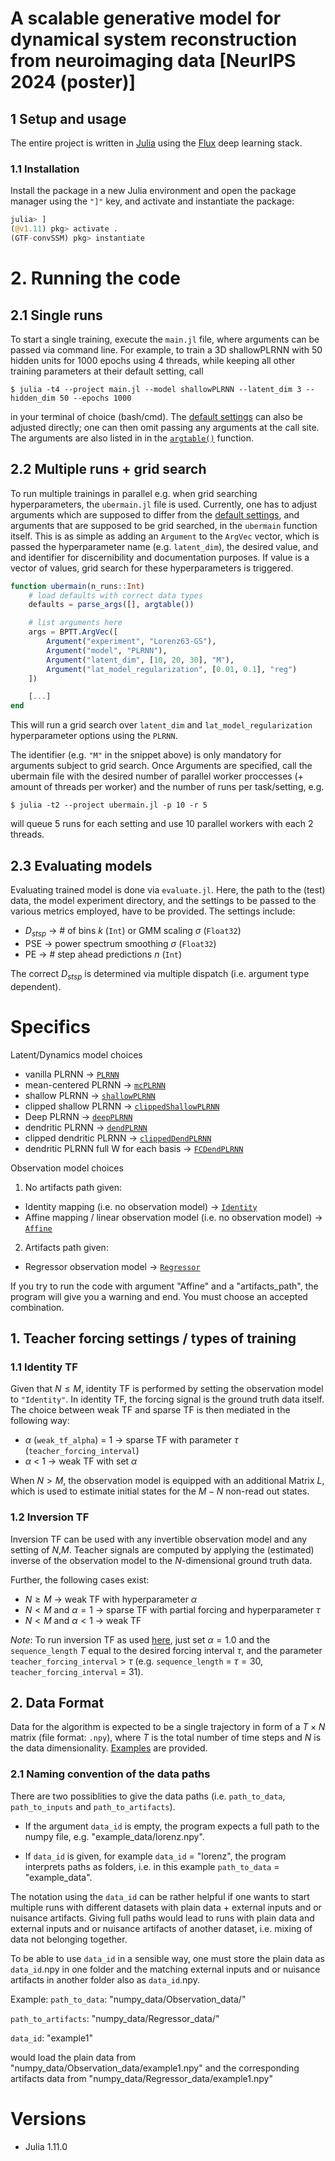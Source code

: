 # A scalable generative model for dynamical system reconstruction from neuroimaging data [NeurIPS 2024 (poster)]

## 1 Setup and usage
The entire project is written in [Julia](https://julialang.org/) using the [Flux](https://fluxml.ai/Flux.jl/stable/) deep learning stack.
### 1.1 Installation
Install the package in a new Julia environment and open the package manager using the `"]"` key, and activate and instantiate the package:
```julia
julia> ]
(@v1.11) pkg> activate .
(GTF-convSSM) pkg> instantiate
```

# 2. Running the code
## 2.1 Single runs
To start a single training, execute the `main.jl` file, where arguments can be passed via command line. For example, to train a 3D shallowPLRNN with 50 hidden units for 1000 epochs using 4 threads, while keeping all other training parameters at their default setting, call
```
$ julia -t4 --project main.jl --model shallowPLRNN --latent_dim 3 --hidden_dim 50 --epochs 1000
```
in your terminal of choice (bash/cmd). The [default settings](settings/defaults.json) can also be adjusted directly; one can then omit passing any arguments at the call site. The arguments are also listed in  in the [`argtable()`](src/parsing.jl) function.

## 2.2 Multiple runs + grid search
To run multiple trainings in parallel e.g. when grid searching hyperparameters, the `ubermain.jl` file is used. Currently, one has to adjust arguments which are supposed to differ from the [default settings](settings/defaults.json), and arguments that are supposed to be grid searched, in the `ubermain` function itself. This is as simple as adding an `Argument` to the `ArgVec` vector, which is passed the hyperparameter name (e.g. `latent_dim`), the desired value, and and identifier for discernibility and documentation purposes. If value is a vector of values, grid search for these hyperparameters is triggered. 
```Julia
function ubermain(n_runs::Int)
    # load defaults with correct data types
    defaults = parse_args([], argtable())

    # list arguments here
    args = BPTT.ArgVec([
        Argument("experiment", "Lorenz63-GS"),
        Argument("model", "PLRNN"),
        Argument("latent_dim", [10, 20, 30], "M"),
        Argument("lat_model_regularization", [0.01, 0.1], "reg")
    ])

    [...]
end
```
This will run a grid search over `latent_dim` and `lat_model_regularization` hyperparameter options using the `PLRNN`.

The identifier (e.g. `"M"` in the snippet above) is only mandatory for arguments subject to grid search. Once Arguments are specified, call the ubermain file with the desired number of parallel worker proccesses (+ amount of threads per worker) and the number of runs per task/setting, e.g.
```{.sh}
$ julia -t2 --project ubermain.jl -p 10 -r 5
```
will queue 5 runs for each setting and use 10 parallel workers with each 2 threads.

## 2.3 Evaluating models
Evaluating trained model is done via `evaluate.jl`. Here, the path to the (test) data, the model experiment directory, and the settings to be passed to the various metrics employed, have to be provided. The settings include:

- $D_{stsp}$ &rarr;  # of bins $k$ (`Int`) or GMM scaling $\sigma$ (`Float32`) 
- PSE &rarr; power spectrum smoothing $\sigma$ (`Float32`)
- PE &rarr; # step ahead predictions $n$ (`Int`)

The correct $D_{stsp}$ is determined via multiple dispatch (i.e. argument type dependent).

# Specifics
Latent/Dynamics model choices
- vanilla PLRNN &rarr; [`PLRNN`](src/models/vanilla_plrnn.jl)
- mean-centered PLRNN &rarr; [`mcPLRNN`](src/models/vanilla_plrnn.jl)
- shallow PLRNN &rarr; [`shallowPLRNN`](src/models/shallow_plrnn.jl)
- clipped shallow PLRNN &rarr; [`clippedShallowPLRNN`](src/models/shallow_plrnn.jl)
- Deep PLRNN &rarr; [`deepPLRNN`](src/models/deep_plrnn.jl)
- dendritic PLRNN &rarr; [`dendPLRNN`](src/models/dendritic_plrnn.jl)
- clipped dendritic PLRNN &rarr; [`clippedDendPLRNN`](src/models/dendritic_plrnn.jl)
- dendritic PLRNN full W for each basis &rarr; [`FCDendPLRNN`](src/models/dendritic_plrnn.jl)

Observation model choices
1. No artifacts path given:
- Identity mapping (i.e. no observation model) &rarr; [`Identity`](src/models/affine.jl)
- Affine mapping / linear observation model (i.e. no observation model) &rarr; [`Affine`](src/models/affine.jl)
2. Artifacts path given:
- Regressor observation model  &rarr; [`Regressor`](src/models/regressor.jl)

If you try to run the code with argument "Affine" and a "artifacts_path", the program will give you a warning and end. You must choose an accepted combination.

## 1. Teacher forcing settings / types of training
### 1.1 Identity TF
Given that $N \leq M$, identity TF is performed by setting the observation model to `"Identity"`. In identity TF, the forcing signal is the ground truth data itself. The choice between weak TF and sparse TF is then mediated in the following way:
- $\alpha$ (`weak_tf_alpha`) = 1 &rarr; sparse TF with parameter $\tau$ (`teacher_forcing_interval`)
- $\alpha$ < 1 &rarr; weak TF with set $\alpha$

When $N > M$, the observation model is equipped with an additional Matrix $L$, which is used to estimate initial states for the $M-N$ non-read out states.

### 1.2 Inversion TF
Inversion TF can be used with any invertible observation model and any setting of $N$,$M$. Teacher signals are computed by applying the (estimated) inverse of the observation model to the $N$-dimensional ground truth data.

Further, the following cases exist:
- $N \geq M$ &rarr; weak TF with hyperparameter $\alpha$
- $N < M$ and $\alpha = 1$ &rarr; sparse TF with partial forcing and hyperparameter $\tau$
- $N < M$ and $\alpha < 1$ &rarr; weak TF
  
*Note*: To run inversion TF as used [here](https://arxiv.org/abs/2110.07238), just set $\alpha = 1.0$ and the `sequence_length` $T$ equal to the desired forcing interval $\tau$, and the parameter `teacher_forcing_interval` > $\tau$ (e.g. `sequence_length` = $\tau = 30$, `teacher_forcing_interval` = 31).

## 2. Data Format
Data for the algorithm is expected to be a single trajectory in form of a $T \times N$ matrix (file format: `.npy`), where $T$ is the total number of time steps and $N$ is the data dimensionality. [Examples](example_data/) are provided.

### 2.1 Naming convention of the data paths
There are two possiblities to give the data paths (i.e. `path_to_data`, `path_to_inputs` and `path_to_artifacts`).

- If the argument `data_id` is empty, the program expects a full path to the numpy file, e.g. "example_data/lorenz.npy".

- If `data_id` is given, for example `data_id` = "lorenz", the program interprets paths as folders, i.e. in this example
`path_to_data` = "example_data".

The notation using the `data_id` can be rather helpful if one wants to start multiple runs with different datasets with plain data + external inputs and or nuisance artifacts. Giving full paths would lead to runs with plain data and external inputs and or nuisance artifacts of another dataset, i.e. mixing of data not belonging together.

To be able to use `data_id` in a sensible way, one must store the plain data as `data_id`.npy in one folder and the matching external inputs and or nuisance artifacts in another folder also as `data_id`.npy.

Example:
`path_to_data`: "numpy_data/Observation_data/"

`path_to_artifacts`: "numpy_data/Regressor_data/"

`data_id`: "example1"

would load the plain data from "numpy_data/Observation_data/example1.npy" and the corresponding artifacts data from "numpy_data/Regressor_data/example1.npy"


# Versions
- Julia 1.11.0
